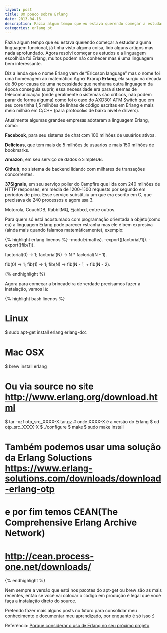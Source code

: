 ```yaml
---
layout: post
title: Um pouco sobre Erlang
date: 2013-04-16
description: Fazia algum tempo que eu estava querendo começar a estudar alguma linguagem funcional, já tinha visto alguma coisa, lido alguns artigos mas nada aprofundado. Agora resolvi começar os estudos e a linguagem escolhida foi Erlang, muitos podem não conhecer mas é uma linguagem bem interessante.
categories: erlang pt
---
```

Fazia algum tempo que eu estava querendo começar a estudar alguma linguagem funcional, já tinha visto alguma coisa, lido alguns artigos mas nada aprofundado. Agora resolvi começar os estudos e a linguagem escolhida foi Erlang, muitos podem não conhecer mas é uma linguagem bem interessante.
<!-- more start -->

Diz a lenda que o nome Erlang vem de “Ericsson language” mas o nome foi uma homenagem ao matemático Agner Krarup **Erlang**, ela surgiu na década de 80 por causa de uma necessidade que nenhuma outra linguagem da época conseguia suprir, essa necessidade era para sistemas de telecomunicação (onde geralmente o sistemas são críticos, não podem parar de forma alguma) como foi o caso do AXD301 ATM Switch que em seu core tinha 1,5 milhões de linhas de código escritas em Erlang e mais meio milhão em C/C++ (para protocolos de baixo nível e drivers).

Atualmente algumas grandes empresas adotaram a linguagem Erlang, como:

**Facebook**, para seu sistema de chat com 100 milhões de usuários ativos.

**Delicious**, que tem mais de 5 milhões de usuarios e mais 150 milhões de bookmarks.

**Amazon**, em seu serviço de dados o SimpleDB.

**Github**, no sistema de backend lidando com milhares de transações concorrentes.

**37Signals**, em seu serviço poller do Campfire que lida com 240 milhões de HTTP responses, em média de 1200-1500 requests por segundo em períodos de pico. Esse serviço substituiu um que era escrito em C, que precisava de 240 processos e agora usa 3.

Motorola, CouchDB, RabbitMQ, Ejabbed, entre outros.

Para quem só está acostumado com programação orientada a objeto(como eu) a linguagem Erlang pode parecer estranha mas ele é bem expresiva (ainda mais quando falamos matemáticamente), exemplo: 

{% highlight erlang linenos %}
-module(maths).
-export([factorial/1]).
-export([fib/1]).

factorial(0) -> 1;
factorial(N) -> N * factorial(N - 1).

fib(0) -> 1;
fib(1) -> 1;
fib(N) -> fib(N - 1) + fib(N - 2).
 
{% endhighlight %}

Agora para começar a brincadeira de verdade precisamos fazer a instalação, vamos lá:

{% highlight bash linenos %}
# Linux
 
$ sudo apt-get install erlang erlang-doc
 
# Mac OSX
 
$ brew install erlang
 
# Ou via source no site http://www.erlang.org/download.html
 
$ tar -xzf otp_src_XXXX-X.tar.gz # onde XXXX-X é a versão do Erlang
$ cd otp_src_XXXX-X
$ ./configure
$ make
$ sudo make install
 
# Também podemos usar uma solução da Erlang Soluctions https://www.erlang-solutions.com/downloads/download-erlang-otp
# e por fim temos CEAN(The Comprehensive Erlang Archive Network)
# http://cean.process-one.net/downloads/
{% endhighlight %}

Nem sempre a versão que está nos pacotes do apt-get ou brew são as mais recentes, então se você vai colocar o código em produção é legal que você faça a instalação direto do source.

Pretendo fazer mais alguns posts no futuro para consolidar meu conhecimento e documentar meu aprendizado, por enquanto é só isso :)

Referência: [Porque considerar o uso de Erlang no seu próximo projeto](http://www.infoq.com/br/news/2010/02/erlang-proximo-grande-projeto)
<!-- end more -->
